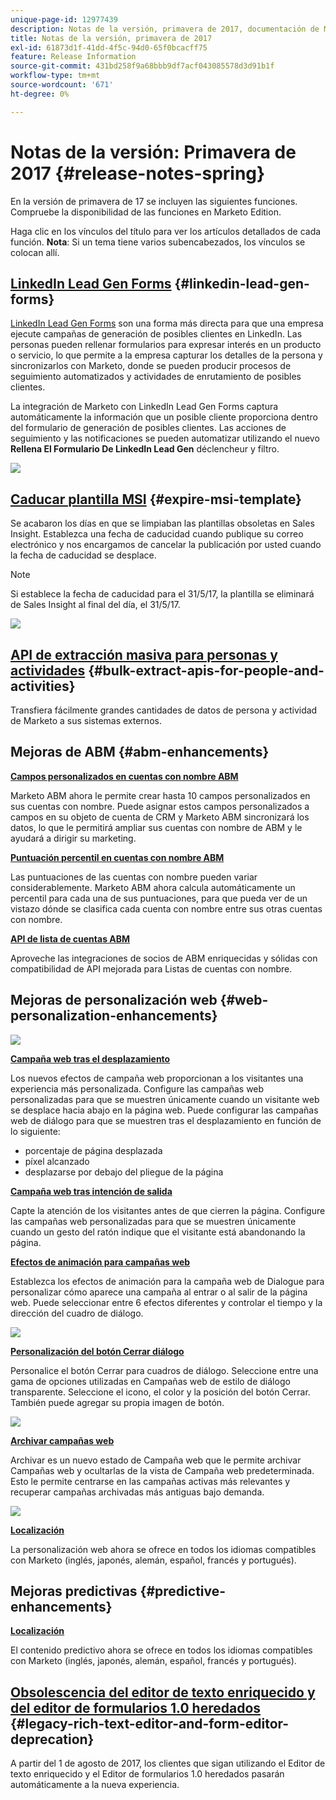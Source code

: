 ```yaml
---
unique-page-id: 12977439
description: Notas de la versión, primavera de 2017, documentación de Marketo, documentación del producto
title: Notas de la versión, primavera de 2017
exl-id: 61873d1f-41dd-4f5c-94d0-65f0bcacff75
feature: Release Information
source-git-commit: 431bd258f9a68bbb9df7acf043085578d3d91b1f
workflow-type: tm+mt
source-wordcount: '671'
ht-degree: 0%

---
```


# Notas de la versión: Primavera de 2017 {#release-notes-spring}

En la versión de primavera de 17 se incluyen las siguientes funciones. Compruebe la disponibilidad de las funciones en Marketo Edition.

Haga clic en los vínculos del título para ver los artículos detallados de cada función. **Nota**: Si un tema tiene varios subencabezados, los vínculos se colocan allí.

## [LinkedIn Lead Gen Forms](/help/marketo/product-docs/demand-generation/social/social-functions/set-up-linkedin-lead-gen-forms.md) {#linkedin-lead-gen-forms}

[LinkedIn Lead Gen Forms](https://business.linkedin.com/marketing-solutions/native-advertising/lead-gen-ads) son una forma más directa para que una empresa ejecute campañas de generación de posibles clientes en LinkedIn. Las personas pueden rellenar formularios para expresar interés en un producto o servicio, lo que permite a la empresa capturar los detalles de la persona y sincronizarlos con Marketo, donde se pueden producir procesos de seguimiento automatizados y actividades de enrutamiento de posibles clientes.

La integración de Marketo con LinkedIn Lead Gen Forms captura automáticamente la información que un posible cliente proporciona dentro del formulario de generación de posibles clientes. Las acciones de seguimiento y las notificaciones se pueden automatizar utilizando el nuevo **Rellena El Formulario De LinkedIn Lead Gen** déclencheur y filtro.

![](assets/release-notes-image.png)

## [Caducar plantilla MSI](/help/marketo/product-docs/marketo-sales-insight/msi-for-salesforce/features/actions-in-the-msi-panel/send-marketo-email/publish-an-email-to-sales-insight.md) {#expire-msi-template}

Se acabaron los días en que se limpiaban las plantillas obsoletas en Sales Insight. Establezca una fecha de caducidad cuando publique su correo electrónico y nos encargamos de cancelar la publicación por usted cuando la fecha de caducidad se desplace.

>[!NOTE]
>
>Si establece la fecha de caducidad para el 31/5/17, la plantilla se eliminará de Sales Insight al final del día, el 31/5/17.

![](assets/four-281-29.png)

## [API de extracción masiva para personas y actividades](https://developers.marketo.com/rest-api/bulk-extract/) {#bulk-extract-apis-for-people-and-activities}

Transfiera fácilmente grandes cantidades de datos de persona y actividad de Marketo a sus sistemas externos.

## Mejoras de ABM {#abm-enhancements}

**[Campos personalizados en cuentas con nombre ABM](https://docs.marketo.com/x/1wnG)**

Marketo ABM ahora le permite crear hasta 10 campos personalizados en sus cuentas con nombre. Puede asignar estos campos personalizados a campos en su objeto de cuenta de CRM y Marketo ABM sincronizará los datos, lo que le permitirá ampliar sus cuentas con nombre de ABM y le ayudará a dirigir su marketing.

**[Puntuación percentil en cuentas con nombre ABM](https://docs.marketo.com/display/docs/assets/abmpercentiles.png)**

Las puntuaciones de las cuentas con nombre pueden variar considerablemente. Marketo ABM ahora calcula automáticamente un percentil para cada una de sus puntuaciones, para que pueda ver de un vistazo dónde se clasifica cada cuenta con nombre entre sus otras cuentas con nombre.

**[API de lista de cuentas ABM](https://developers.marketo.com/rest-api/lead-database/named-account-lists/)**

Aproveche las integraciones de socios de ABM enriquecidas y sólidas con compatibilidad de API mejorada para Listas de cuentas con nombre.

## Mejoras de personalización web {#web-personalization-enhancements}

![](assets/dialogoptions.png)

**[Campaña web tras el desplazamiento](/help/marketo/product-docs/web-personalization/working-with-web-campaigns/set-how-your-web-campaign-displays.md)**

Los nuevos efectos de campaña web proporcionan a los visitantes una experiencia más personalizada. Configure las campañas web personalizadas para que se muestren únicamente cuando un visitante web se desplace hacia abajo en la página web. Puede configurar las campañas web de diálogo para que se muestren tras el desplazamiento en función de lo siguiente:

* porcentaje de página desplazada
* píxel alcanzado
* desplazarse por debajo del pliegue de la página

**[Campaña web tras intención de salida](/help/marketo/product-docs/web-personalization/working-with-web-campaigns/set-how-your-web-campaign-displays.md)**

Capte la atención de los visitantes antes de que cierren la página. Configure las campañas web personalizadas para que se muestren únicamente cuando un gesto del ratón indique que el visitante está abandonando la página.

**[Efectos de animación para campañas web](/help/marketo/product-docs/web-personalization/working-with-web-campaigns/create-a-new-dialog-web-campaign.md)**

Establezca los efectos de animación para la campaña web de Dialogue para personalizar cómo aparece una campaña al entrar o al salir de la página web. Puede seleccionar entre 6 efectos diferentes y controlar el tiempo y la dirección del cuadro de diálogo.

![](assets/animationoptins.png)

**[Personalización del botón Cerrar diálogo](/help/marketo/product-docs/web-personalization/working-with-web-campaigns/create-a-new-dialog-web-campaign.md)**

Personalice el botón Cerrar para cuadros de diálogo. Seleccione entre una gama de opciones utilizadas en Campañas web de estilo de diálogo transparente. Seleccione el icono, el color y la posición del botón Cerrar. También puede agregar su propia imagen de botón.

![](assets/dialog-button-fill-5b1-5d.png)

**[Archivar campañas web](/help/marketo/product-docs/web-personalization/working-with-web-campaigns/archive-a-web-campaign.md)**

Archivar es un nuevo estado de Campaña web que le permite archivar Campañas web y ocultarlas de la vista de Campaña web predeterminada. Esto le permite centrarse en las campañas activas más relevantes y recuperar campañas archivadas más antiguas bajo demanda.

![](assets/archive-campaign-5b2-5d.png)

**[Localización](/help/marketo/product-docs/administration/settings/select-your-language-locale-and-time-zone.md)**

La personalización web ahora se ofrece en todos los idiomas compatibles con Marketo (inglés, japonés, alemán, español, francés y portugués).

## Mejoras predictivas {#predictive-enhancements}

**[Localización](/help/marketo/product-docs/administration/settings/select-your-language-locale-and-time-zone.md)**

El contenido predictivo ahora se ofrece en todos los idiomas compatibles con Marketo (inglés, japonés, alemán, español, francés y portugués).

## [Obsolescencia del editor de texto enriquecido y del editor de formularios 1.0 heredados](https://nation.marketo.com/docs/DOC-4315) {#legacy-rich-text-editor-and-form-editor-deprecation}

A partir del 1 de agosto de 2017, los clientes que sigan utilizando el Editor de texto enriquecido y el Editor de formularios 1.0 heredados pasarán automáticamente a la nueva experiencia.
